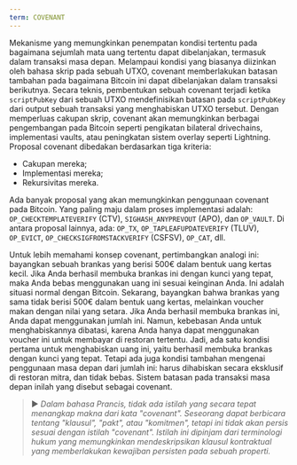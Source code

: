 ```yaml
---
term: COVENANT
---
```


Mekanisme yang memungkinkan penempatan kondisi tertentu pada bagaimana sejumlah mata uang tertentu dapat dibelanjakan, termasuk dalam transaksi masa depan. Melampaui kondisi yang biasanya diizinkan oleh bahasa skrip pada sebuah UTXO, covenant memberlakukan batasan tambahan pada bagaimana Bitcoin ini dapat dibelanjakan dalam transaksi berikutnya. Secara teknis, pembentukan sebuah covenant terjadi ketika `scriptPubKey` dari sebuah UTXO mendefinisikan batasan pada `scriptPubKey` dari output sebuah transaksi yang menghabiskan UTXO tersebut. Dengan memperluas cakupan skrip, covenant akan memungkinkan berbagai pengembangan pada Bitcoin seperti pengikatan bilateral drivechains, implementasi vaults, atau peningkatan sistem overlay seperti Lightning. Proposal covenant dibedakan berdasarkan tiga kriteria:
* Cakupan mereka;
* Implementasi mereka;
* Rekursivitas mereka.

Ada banyak proposal yang akan memungkinkan penggunaan covenant pada Bitcoin. Yang paling maju dalam proses implementasi adalah: `OP_CHECKTEMPLATEVERIFY` (CTV), `SIGHASH_ANYPREVOUT` (APO), dan `OP_VAULT`. Di antara proposal lainnya, ada: `OP_TX`, `OP_TAPLEAFUPDATEVERIFY` (TLUV), `OP_EVICT`, `OP_CHECKSIGFROMSTACKVERIFY` (CSFSV), `OP_CAT`, dll.

Untuk lebih memahami konsep covenant, pertimbangkan analogi ini: bayangkan sebuah brankas yang berisi 500€ dalam bentuk uang kertas kecil. Jika Anda berhasil membuka brankas ini dengan kunci yang tepat, maka Anda bebas menggunakan uang ini sesuai keinginan Anda. Ini adalah situasi normal dengan Bitcoin. Sekarang, bayangkan bahwa brankas yang sama tidak berisi 500€ dalam bentuk uang kertas, melainkan voucher makan dengan nilai yang setara. Jika Anda berhasil membuka brankas ini, Anda dapat menggunakan jumlah ini. Namun, kebebasan Anda untuk menghabiskannya dibatasi, karena Anda hanya dapat menggunakan voucher ini untuk membayar di restoran tertentu. Jadi, ada satu kondisi pertama untuk menghabiskan uang ini, yaitu berhasil membuka brankas dengan kunci yang tepat. Tetapi ada juga kondisi tambahan mengenai penggunaan masa depan dari jumlah ini: harus dihabiskan secara eksklusif di restoran mitra, dan tidak bebas. Sistem batasan pada transaksi masa depan inilah yang disebut sebagai covenant.

> ► *Dalam bahasa Prancis, tidak ada istilah yang secara tepat menangkap makna dari kata "covenant". Seseorang dapat berbicara tentang "klausul", "pakt", atau "komitmen", tetapi ini tidak akan persis sesuai dengan istilah "covenant". Istilah ini dipinjam dari terminologi hukum yang memungkinkan mendeskripsikan klausul kontraktual yang memberlakukan kewajiban persisten pada sebuah properti.*